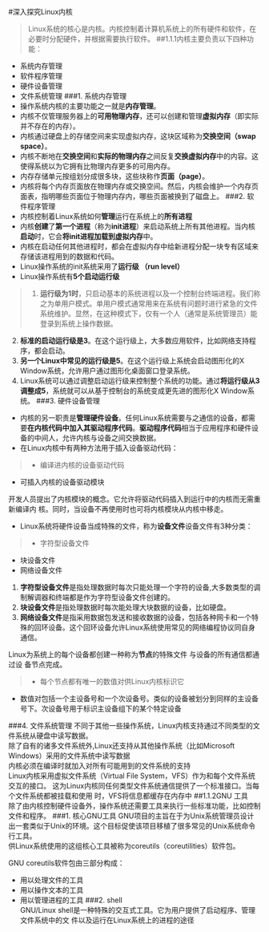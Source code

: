 #深入探究Linux内核>Linux系统的核心是内核。内核控制着计算机系统上的所有硬件和软件，在必要时分配硬件，并根据需要执行软件。##1.1.1内核主要负责以下四种功能：* 系统内存管理* 软件程序管理* 硬件设备管理* 文件系统管理###1. 系统内存管理* 操作系统内核的主要功能之一就是**内存管理**。  * 内核不仅管理服务器上的**可用物理内存**，还可以创建和管理**虚拟内存**（即实际并不存在的内存）。  * 内核通过硬盘上的存储空间来实现虚拟内存，这块区域称为**交换空间（swap space）**。  * 内核不断地在**交换空间**和**实际的物理内存**之间反复**交换虚拟内存**中的内容。这使得系统以为它拥有比物理内存更多的可用内存。* 内存存储单元按组划分成很多块，这些块称作**页面（page）**。  * 内核将每个内存页面放在物理内存或交换空间。然后，内核会维护一个内存页面表，指明哪些页面位于物理内存内，哪些页面被换到了磁盘上。###2.  软件程序管理* 内核控制着Linux系统如何**管理**运行在系统上的**所有进程*** 内核**创建**了**第一个进程**（称为**init进程**）来启动系统上所有其他进程。当内核**启动**时，它会**将init进程加载到虚拟内存**中。  * 内核在启动任何其他进程时，都会在虚拟内存中给新进程分配一块专有区域来存储该进程用到的数据和代码。  * Linux操作系统的init系统采用了**运行级 （run level）**  * Linux操作系统有**5个启动运行级**  >1. **运行级为1时**，只启动基本的系统进程以及一个控制台终端进程。我们称之为单用户模式。单用户模式通常用来在系统有问题时进行紧急的文件系统维护。显然，在这种模式下，仅有一个人（通常是系统管理员）能登录到系统上操作数据。2. **标准的启动运行级是3**。在这个运行级上，大多数应用软件，比如网络支持程序，都会启动。  3. **另一个Linux中常见的运行级是5**。在这个运行级上系统会启动图形化的X Window系统，允许用户通过图形化桌面窗口登录系统。  4. Linux系统可以通过调整启动运行级来控制整个系统的功能。通过**将运行级从3调整成5**，系统就可以从基于控制台的系统变成更先进的图形化X Window系统。###3. 硬件设备管理* 内核的另一职责是**管理硬件设备**。任何Linux系统需要与之通信的设备，都需要**在内核代码中加入其驱动程序代码**。**驱动程序代码**相当于应用程序和硬件设备的中间人，允许内核与设备之间交换数据。  * 在Linux内核中有两种方法用于插入设备驱动代码：>*  编译进内核的设备驱动代码* 可插入内核的设备驱动模块  开发人员提出了内核模块的概念。它允许将驱动代码插入到运行中的内核而无需重新编译内核。同时，当设备不再使用时也可将内核模块从内核中移走。  * Linux系统将硬件设备当成特殊的文件，称为**设备文件**设备文件有3种分类：  >* 字符型设备文件* 块设备文件* 网络设备文件    1. **字符型设备文件**是指处理数据时每次只能处理一个字符的设备,大多数类型的调制解调器和终端都是作为字符型设备文件创建的。  2. **块设备文件**是指处理数据时每次能处理大块数据的设备，比如硬盘。  3. **网络设备文件**是指采用数据包发送和接收数据的设备，包括各种网卡和一个特殊的回环设备。这个回环设备允许Linux系统使用常见的网络编程协议同自身通信。  Linux为系统上的每个设备都创建一种称为**节点**的特殊文件与设备的所有通信都通过设备节点完成。  >* 每个节点都有唯一的数值对供Linux内核标识它* 数值对包括一个主设备号和一个次设备号。类似的设备被划分到同样的主设备号下。次设备号用于标识主设备组下的某个特定设备  ###4. 文件系统管理不同于其他一些操作系统，Linux内核支持通过不同类型的文件系统从硬盘中读写数据。    除了自有的诸多文件系统外,Linux还支持从其他操作系统（比如Microsoft Windows）采用的文件系统中读写数据  内核必须在编译时就加入对所有可能用到的文件系统的支持  Linux内核采用虚拟文件系统（Virtual File System，VFS）作为和每个文件系统交互的接口。这为Linux内核同任何类型文件系统通信提供了一个标准接口。当每个文件系统都被挂载和使用时，VFS将信息都缓存在内存中##1.1.2GNU 工具  除了由内核控制硬件设备外，操作系统还需要工具来执行一些标准功能，比如控制文件和程序。###1. 核心GNU工具GNU项目的主旨在于为Unix系统管理员设计出一套类似于Unix的环境。这个目标促使该项目移植了很多常见的Unix系统命令行工具。  供Linux系统使用的这组核心工具被称为coreutils（coreutilities）软件包。 GNU coreutils软件包由三部分构成：  *  用以处理文件的工具* 用以操作文本的工具* 用以管理进程的工具###2. shell   GNU/Linux shell是一种特殊的交互式工具。它为用户提供了启动程序、管理文件系统中的文件以及运行在Linux系统上的进程的途径